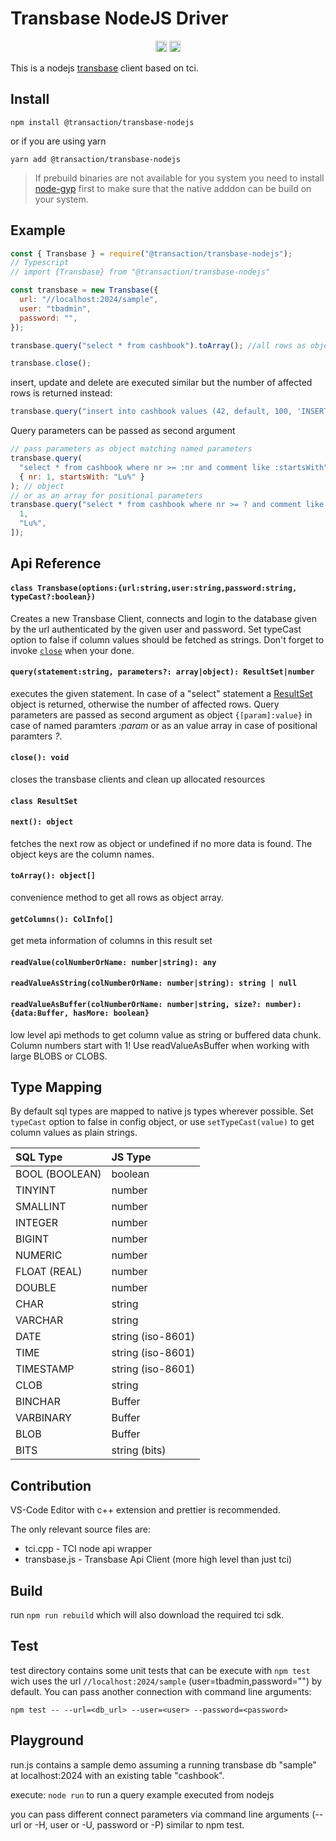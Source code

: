 # Transbase NodeJS Driver

<p align="center">
    <a href="https://badge.fury.io/js/%40transaction%2Ftransbase-nodejs"><img src="https://badge.fury.io/js/%40transaction%2Ftransbase-nodejs.svg" alt="npm version" height="18"></a>
    <a href="https://github.com/TransactionSoftwareGmbH/transbase-nodejs/actions/workflows/test.yml"><img src="https://github.com/TransactionSoftwareGmbH/transbase-nodejs/actions/workflows/test.yml/badge.svg " alt="npm version" height="18"></a>
</p>

This is a nodejs [transbase](https://www.transaction.de/loesungen/transbase-ressourcenoptimierte-hochleistungsdatenbank) client based on tci.

## Install

```
npm install @transaction/transbase-nodejs
```

or if you are using yarn

```
yarn add @transaction/transbase-nodejs
```

> If prebuild binaries are not available for you system you need to install [node-gyp](https://github.com/nodejs/node-gyp/blob/master/README.md) first to make sure that the native adddon can be build on your system.

## Example

```js
const { Transbase } = require("@transaction/transbase-nodejs");
// Typescript
// import {Transbase} from "@transaction/transbase-nodejs"

const transbase = new Transbase({
  url: "//localhost:2024/sample",
  user: "tbadmin",
  password: "",
});

transbase.query("select * from cashbook").toArray(); //all rows as object array

transbase.close();
```

insert, update and delete are executed similar but the number of affected rows is returned instead:

```js
transbase.query("insert into cashbook values (42, default, 100, 'INSERT');"); // = 1
```

Query parameters can be passed as second argument

```js
// pass parameters as object matching named parameters
transbase.query(
  "select * from cashbook where nr >= :nr and comment like :startsWith",
  { nr: 1, startsWith: "Lu%" }
); // object
// or as an array for positional parameters
transbase.query("select * from cashbook where nr >= ? and comment like ?", [
  1,
  "Lu%",
]);
```

## Api Reference

#### `class Transbase(options:{url:string,user:string,password:string, typeCast?:boolean})`

Creates a new Transbase Client, connects and login to the database given by the url authenticated by the given user and password.
Set typeCast option to false if column values should be fetched as strings.
Don't forget to invoke [`close`](#close) when your done.

#### `query(statement:string, parameters?: array|object): ResultSet|number`

executes the given statement. In case of a "select" statement a [ResultSet](#ResultSet) object is returned, otherwise the number of affected rows. Query parameters are passed as second argument as object `{[param]:value}` in case of named paramters _:param_ or
as an value array in case of positional paramters _?_.

#### <a id="#close"></a>`close(): void`

closes the transbase clients and clean up allocated resources

#### <a id="#ResultSet"></a> `class ResultSet`

#### `next(): object`

fetches the next row as object or undefined if no more data is found. The object keys are the column names.

#### `toArray(): object[]`

convenience method to get all rows as object array.

#### `getColumns(): ColInfo[]`

get meta information of columns in this result set

#### `readValue(colNumberOrName: number|string): any`

#### `readValueAsString(colNumberOrName: number|string): string | null`

#### `readValueAsBuffer(colNumberOrName: number|string, size?: number): {data:Buffer, hasMore: boolean}`

low level api methods to get column value as string or buffered data chunk.
Column numbers start with 1! Use readValueAsBuffer when working with large BLOBS or CLOBS.

## Type Mapping

By default sql types are mapped to native js types wherever possible.
Set `typeCast` option to false in config object, or use `setTypeCast(value)` to get column values as plain strings.

| SQL Type       | JS Type           |
| :------------- | :---------------- |
| BOOL (BOOLEAN) | boolean           |
| TINYINT        | number            |
| SMALLINT       | number            |
| INTEGER        | number            |
| BIGINT         | number            |
| NUMERIC        | number            |
| FLOAT (REAL)   | number            |
| DOUBLE         | number            |
| CHAR           | string            |
| VARCHAR        | string            |
| DATE           | string (iso-8601) |
| TIME           | string (iso-8601) |
| TIMESTAMP      | string (iso-8601) |
| CLOB           | string            |
| BINCHAR        | Buffer            |
| VARBINARY      | Buffer            |
| BLOB           | Buffer            |
| BITS           | string (bits)     |

## Contribution

VS-Code Editor with c++ extension and prettier is recommended.

The only relevant source files are:

- tci.cpp - TCI node api wrapper
- transbase.js - Transbase Api Client (more high level than just tci)

## Build

run `npm run rebuild` which will also download the required tci sdk.

## Test

test directory contains some unit tests that can be execute with
`npm test`
wich uses the url `//localhost:2024/sample` (user=tbadmin,password="") by default.
You can pass another connection with command line arguments:

```
npm test -- --url=<db_url> --user=<user> --password=<password>
```

## Playground

run.js contains a sample demo assuming a running transbase db "sample" at localhost:2024 with an existing table "cashbook".

execute:
`node run` to run a query example executed from nodejs

you can pass different connect parameters via command line arguments (--url or -H, user or -U, password or -P) similar to npm test.
